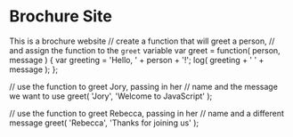 # Brochure Site

This is a brochure website
// create a function that will greet a person,
// and assign the function to the `greet` variable
var greet = function( person, message ) {
  var greeting = 'Hello, ' + person + '!';
  log( greeting + ' ' + message );
};

// use the function to greet Jory, passing in her
// name and the message we want to use
greet( 'Jory', 'Welcome to JavaScript' );

// use the function to greet Rebecca, passing in her
// name and a different message
greet( 'Rebecca', 'Thanks for joining us' );
